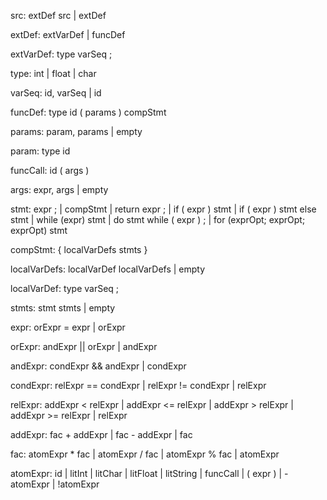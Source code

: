 src: extDef src | extDef

extDef: extVarDef | funcDef

extVarDef: type varSeq ;

type: int | float | char

varSeq: id, varSeq | id

funcDef: type id ( params ) compStmt

params: param, params | empty

param: type id

funcCall: id ( args )

args: expr, args | empty

stmt: expr ; | compStmt | return expr ; | if ( expr ) stmt | if ( expr ) stmt else stmt |
        while (expr) stmt | do stmt while ( expr ) ; | for (exprOpt; exprOpt; exprOpt) stmt

compStmt: { localVarDefs stmts }

localVarDefs: localVarDef localVarDefs | empty

localVarDef: type varSeq ;

stmts: stmt stmts | empty

expr: orExpr = expr | orExpr

orExpr: andExpr || orExpr | andExpr

andExpr: condExpr && andExpr | condExpr

condExpr: relExpr == condExpr | relExpr != condExpr | relExpr

relExpr: addExpr < relExpr | addExpr <= relExpr | addExpr > relExpr | addExpr >= relExpr | relExpr

addExpr: fac + addExpr | fac - addExpr | fac

fac: atomExpr * fac | atomExpr / fac | atomExpr % fac | atomExpr

atomExpr: id | litInt | litChar | litFloat | litString | funcCall | ( expr ) | -atomExpr | !atomExpr
